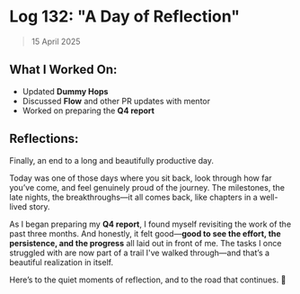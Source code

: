 # Log 132: "A Day of Reflection"

> 15 April 2025

## What I Worked On:

- Updated **Dummy Hops**
- Discussed **Flow** and other PR updates with mentor
- Worked on preparing the **Q4 report**

## Reflections:

Finally, an end to a long and beautifully productive day.

Today was one of those days where you sit back, look through how far you’ve
come, and feel genuinely proud of the journey. The milestones, the late nights,
the breakthroughs—it all comes back, like chapters in a well-lived story.

As I began preparing my **Q4 report**, I found myself revisiting the work of the
past three months. And honestly, it felt good—**good to see the effort, the
persistence, and the progress** all laid out in front of me. The tasks I once
struggled with are now part of a trail I've walked through—and that’s a
beautiful realization in itself.

Here’s to the quiet moments of reflection, and to the road that continues. 🌿
